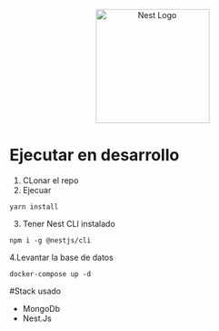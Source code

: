 <p align="center">
  <a href="http://nestjs.com/" target="blank"><img src="https://nestjs.com/img/logo-small.svg" width="200" alt="Nest Logo" /></a>
</p>

# Ejecutar en desarrollo

1. CLonar el repo
2. Ejecuar
```
yarn install
```

3. Tener Nest CLI instalado
```
npm i -g @nestjs/cli
```

4.Levantar la base de datos
```
docker-compose up -d
```

#Stack usado
* MongoDb
* Nest.Js
